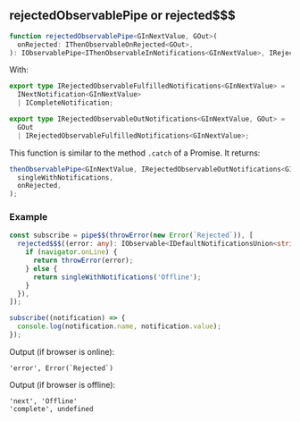 ## rejectedObservablePipe or rejected$$$

```ts
function rejectedObservablePipe<GInNextValue, GOut>(
  onRejected: IThenObservableOnRejected<GOut>,
): IObservablePipe<IThenObservableInNotifications<GInNextValue>, IRejectedObservableOutNotifications<GInNextValue, GOut>>
```

With:

```ts
export type IRejectedObservableFulfilledNotifications<GInNextValue> =
  INextNotification<GInNextValue>
  | ICompleteNotification;

export type IRejectedObservableOutNotifications<GInNextValue, GOut> =
  GOut
  | IRejectedObservableFulfilledNotifications<GInNextValue>;
```

This function is similar to the method `.catch` of a Promise. It returns:

```ts
thenObservablePipe<GInNextValue, IRejectedObservableOutNotifications<GInNextValue, GOut>>(
  singleWithNotifications,
  onRejected,
);
```



### Example

```ts
const subscribe = pipe$$(throwError(new Error(`Rejected`)), [
  rejected$$$((error: any): IObservable<IDefaultNotificationsUnion<string>> => {
    if (navigator.onLine) {
      return throwError(error);
    } else {
      return singleWithNotifications('Offline');
    }
  }),
]);

subscribe((notification) => {
  console.log(notification.name, notification.value);
});
```

Output (if browser is online):

```text
'error', Error(`Rejected`)
```

Output (if browser is offline):

```text
'next', 'Offline'
'complete', undefined
```
